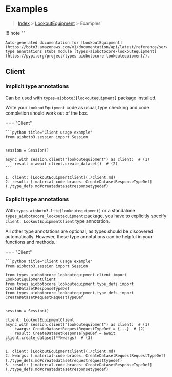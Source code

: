 # Examples

> [Index](../README.md) > [LookoutEquipment](./README.md) > Examples

!!! note ""

    Auto-generated documentation for [LookoutEquipment](https://boto3.amazonaws.com/v1/documentation/api/latest/reference/services/lookoutequipment.html#LookoutEquipment)
    type annotations stubs module [types-aiobotocore-lookoutequipment](https://pypi.org/project/types-aiobotocore-lookoutequipment/).

## Client

### Implicit type annotations

Can be used with `types-aioboto3[lookoutequipment]` package installed.

Write your `LookoutEquipment` code as usual,
type checking and code completion should work out of the box.



=== "Client"

    ```python title="Client usage example"
    from aioboto3.session import Session


    session = Session()

    async with session.client("lookoutequipment") as client:  # (1)
        result = await client.create_dataset()  # (2)
    ```

    1. client: [LookoutEquipmentClient](./client.md)
    2. result: [:material-code-braces: CreateDatasetResponseTypeDef](./type_defs.md#createdatasetresponsetypedef) 






### Explicit type annotations

With `types-aioboto3-lite[lookoutequipment]`
or a standalone `types_aiobotocore_lookoutequipment` package, you have to explicitly specify
`client: LookoutEquipmentClient` type annotation.

All other type annotations are optional, as types should be discovered automatically.
However, these type annotations can be helpful in your functions and methods.


=== "Client"

    ```python title="Client usage example"
    from aioboto3.session import Session

    from types_aiobotocore_lookoutequipment.client import LookoutEquipmentClient
    from types_aiobotocore_lookoutequipment.type_defs import CreateDatasetResponseTypeDef
    from types_aiobotocore_lookoutequipment.type_defs import CreateDatasetRequestRequestTypeDef


    session = Session()

    client: LookoutEquipmentClient
    async with session.client("lookoutequipment") as client:  # (1)
        kwargs: CreateDatasetRequestRequestTypeDef = {...}  # (2)
        result: CreateDatasetResponseTypeDef = await client.create_dataset(**kwargs)  # (3)
    ```

    1. client: [LookoutEquipmentClient](./client.md)
    2. kwargs: [:material-code-braces: CreateDatasetRequestRequestTypeDef](./type_defs.md#createdatasetrequestrequesttypedef) 
    3. result: [:material-code-braces: CreateDatasetResponseTypeDef](./type_defs.md#createdatasetresponsetypedef) 






